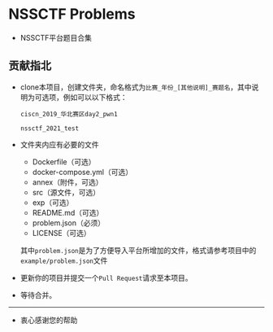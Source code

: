 # NSSCTF Problems

* NSSCTF平台题目合集

## 贡献指北

* clone本项目，创建文件夹，命名格式为`比赛_年份_[其他说明]_赛题名`，其中说明为可选项，例如可以以下格式：

  `ciscn_2019_华北赛区day2_pwn1`
  
  `nssctf_2021_test`

* 文件夹内应有必要的文件

  * Dockerfile（可选）
  * docker-compose.yml（可选）
  * annex（附件，可选）
  * src（源文件，可选）
  * exp（可选）
  * README.md（可选）
  * problem.json（必须）
  * LICENSE（可选）
  
  其中`problem.json`是为了方便导入平台所增加的文件，格式请参考项目中的`example/problem.json`文件

* 更新你的项目并提交一个`Pull Request`请求至本项目。
* 等待合并。

---

* 衷心感谢您的帮助
